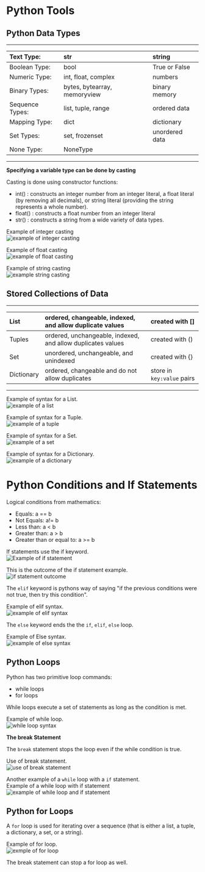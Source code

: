 # Python Tools

## Python Data Types

--- 
| Text Type:      | str                  | string       |
| :---            | :---                 | :---         |
| Boolean Type:   |  bool                | True or False         |
| Numeric Type:   |  int, float, complex | numbers      |
| Binary Types:   | bytes, bytearray, memoryview | binary memory         |
| Sequence Types: | list, tuple, range   | ordered data | 
| Mapping Type:   | dict                 | dictionary   |  
|Set Types:       | set, frozenset       | unordered data |
| None Type:      | NoneType             |   


---

**Specifying a variable type can be done by casting**

Casting is done using constructor functions:
- int() : constructs an integer number from an integer literal, a float literal (by removing all decimals), or string literal (providing the string represents a whole number).
- float() : constructs a float number from an integer literal
- str() : constructs a string from a wide variety of data types.

Example of integer casting<br>
![example of integer casting](image/integer_casting.png)

Example of float casting<br>
![example of float casting](image/float_casting.png)

Example of string casting<br>
![example string casting](image/string_casting.png)


## Stored Collections of Data


---
| List     | ordered, changeable, indexed, and allow duplicate values  | created with []      |
|:---      | :--- | :--- |
| Tuples   | ordered, unchangeable, indexed, and allow duplicates values | created with ()      |
| Set      | unordered, unchangeable, and unindexed | created with {}     |
| Dictionary | ordered, changeable and do not allow duplicates | store in `key:value` pairs     |
---

Example of syntax for a List.<br>
![example of a list](image/list_example.png)<br>

Example of syntax for a Tuple.<br>
![example of a tuple](image/tuple_example.png)<br>

Example of syntax for a Set.<br>
![example of a set](image/set_example.png)<br>

Example of syntax for a Dictionary.<br>
![example of a dictionary](image/dictionary_example.png)<br>

# Python Conditions and If Statements

Logical conditions from mathematics:
- Equals: a == b
- Not Equals: a!= b
- Less than: a < b
- Greater than: a > b
- Greater than or equal to: a >= b

If statements use the if keyword.
<br>
![Example of `if` statement](image/if_statement_example.png)<br>

This is the outcome of the if statement example.<br>
![if statement outcome](image/outcome_of_if_statement.png)<br>

The `elif` keyword is pythons way of saying "if the previous conditions were not true, then try this condition".

Example of elif syntax.<br>
![example of elif syntax](image/elif_example.png)<br>

The `else` keyword ends the the `if`, `elif`, `else` loop. 

Example of Else syntax.<br>
![example of else syntax](image/else_example.png)<br>

## Python Loops

Python has two primitive loop commands:
- while loops
- for loops

While loops execute a set of statements as long as the condition is met.

Example of while loop.<br>
![while loop syntax](image/while_loop_example.png)<br>

**The break Statement**

The `break` statement stops the loop even if the while condition is true.

Use of break statement.<br>
![use of break statement](image/break_statement.png)<br>

Another example of a `while` loop with a `if` statement.<br>
Example of a while loop with if statement<br>
![example of while loop and if statement](image/while_if.png)<br>


## Python for Loops

A `for` loop is used for iterating over a sequence (that is either a list, a tuple, a dictionary, a set, or a string).

Example of for loop.<br>
![exmple of for loop](image/for_loop.png)<br>

The break statement can stop a for loop as well.




